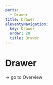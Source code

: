 ```yaml
---
parts:
  - Drawer
title: Drawer
eleventyNavigation:
  key: Drawer
  order: 20
  title: Drawer
---
```


# Drawer

-> go to Overview
